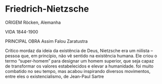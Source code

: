 # Friedrich-Nietzsche

ORIGEM Röcken, Alemanha

VIDA 1844-1900

PRINCIPAL OBRA Assim Falou Zaratustra

Crítico mordaz da ideia da existência de Deus, Nietzsche era um niilista – pessoa que, em princípio, não vê sentido na existência humana. Ele criou o termo “super-homem” para designar um homem superior, que seja capaz de transformar os valores estabelecidos e elevar a humanidade. foi muito combatido no seu tempo, mas acabou inspirando diversos movimentos, entre eles o existencialismo, de Jean-Paul Sartre 

